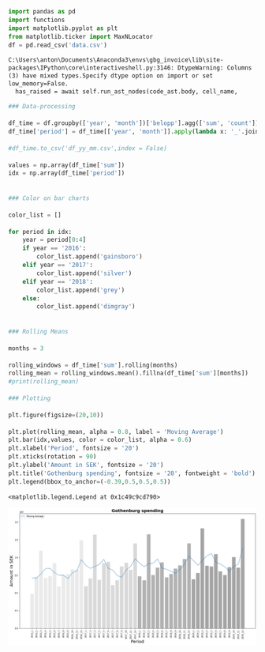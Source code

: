 ```python
import pandas as pd
import functions
import matplotlib.pyplot as plt
from matplotlib.ticker import MaxNLocator
df = pd.read_csv('data.csv')
```

    C:\Users\anton\Documents\Anaconda3\envs\gbg_invoice\lib\site-packages\IPython\core\interactiveshell.py:3146: DtypeWarning: Columns (3) have mixed types.Specify dtype option on import or set low_memory=False.
      has_raised = await self.run_ast_nodes(code_ast.body, cell_name,
    


```python
### Data-processing

df_time = df.groupby(['year', 'month'])['belopp'].agg(['sum', 'count']).reset_index()
df_time['period'] = df_time[['year', 'month']].apply(lambda x: '_'.join(x.astype(str)), axis = 1)

#df_time.to_csv('df_yy_mm.csv',index = False)

values = np.array(df_time['sum'])
idx = np.array(df_time['period'])


### Color on bar charts

color_list = []
        
for period in idx:
    year = period[0:4]
    if year == '2016':
        color_list.append('gainsboro')
    elif year == '2017':
        color_list.append('silver')
    elif year == '2018':
        color_list.append('grey')
    else:
        color_list.append('dimgray')


### Rolling Means

months = 3

rolling_windows = df_time['sum'].rolling(months)
rolling_mean = rolling_windows.mean().fillna(df_time['sum'][months])
#print(rolling_mean)

### Plotting

plt.figure(figsize=(20,10))

plt.plot(rolling_mean, alpha = 0.8, label = 'Moving Average')
plt.bar(idx,values, color = color_list, alpha = 0.6)
plt.xlabel('Period', fontsize = '20')
plt.xticks(rotation = 90)
plt.ylabel('Amount in SEK', fontsize = '20')
plt.title('Gothenburg spending', fontsize = '20', fontweight = 'bold')
plt.legend(bbox_to_anchor=(-0.39,0.5,0.5,0.5))
```




    <matplotlib.legend.Legend at 0x1c49c9cd790>




    
![png](output_1_1.png)
    

